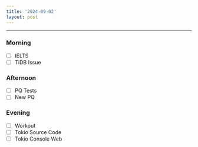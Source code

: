 ```yaml
---
title: '2024-09-02'
layout: post
---
```


---

### Morning

- [ ] IELTS
- [ ] TiDB Issue

### Afternoon

- [ ] PQ Tests
- [ ] New PQ

### Evening

- [ ] Workout
- [ ] Tokio Source Code
- [ ] Tokio Console Web
